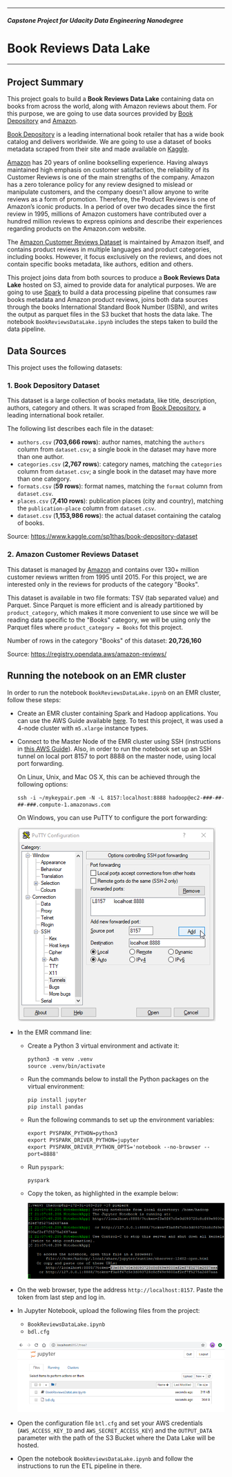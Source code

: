 ***
#### *Capstone Project for Udacity Data Engineering Nanodegree*
# Book Reviews Data Lake
***

## Project Summary

This project goals to build a **Book Reviews Data Lake** containing data on books from across the world, along with Amazon reviews about them. For this purpose, we are going to use data sources provided by [Book Depository](https://www.bookdepository.com/) and [Amazon](https://www.amazon.com/).

[Book Depository](https://www.bookdepository.com/) is a leading international book retailer that has a wide book catalog and delivers worldwide. We are going to use a dataset of books metadata scraped from their site and made available on [Kaggle](https://www.kaggle.com/datasets).

[Amazon](https://www.amazon.com/) has 20 years of online bookselling experience. Having always maintained high emphasis on customer satisfaction, the reliability of its Customer Reviews is one of the main strengths of the company. Amazon has a zero tolerance policy for any review designed to mislead or manipulate customers, and the company doesn't allow anyone to write reviews as a form of promotion. Therefore, the Product Reviews is one of Amazon’s iconic products. In a period of over two decades since the first review in 1995, millions of Amazon customers have contributed over a hundred million reviews to express opinions and describe their experiences regarding products on the Amazon.com website. 
 
The [Amazon Customer Reviews Dataset](https://registry.opendata.aws/amazon-reviews/) is maintained by Amazon itself, and contains product reviews in multiple languages and product categories, including books. However, it focus exclusively on the reviews, and does not contain specific books metadata, like authors, edition and others. 

This project joins data from both sources to produce a **Book Reviews Data Lake** hosted on S3, aimed to provide data for analytical purposes. We are going to use [Spark](https://spark.apache.org/) to build a data processing pipeline that consumes raw books metadata and Amazon product reviews, joins both data sources through the books International Standard Book Number (ISBN), and writes the output as parquet files in the S3 bucket that hosts the data lake. The notebook `BookReviewsDataLake.ipynb` includes the steps taken to build the data pipeline.


## Data Sources

This project uses the following datasets:

### 1. Book Depository Dataset

This dataset is a large collection of books metadata, like title, description, authors, category and others. It was scraped from [Book Depository](https://www.bookdepository.com/), a leading international book retailer. 
 
 The following list describes each file in the dataset:
* `authors.csv` (**703,666 rows**): author names, matching the `authors` column from `dataset.csv`; a single book in the dataset may have more than one author.
* `categories.csv` (**2,767 rows**): category names, matching the `categories` column from `dataset.csv`; a single book in the dataset may have more than one category.
* `formats.csv` (**59 rows**): format names, matching the `format` column from `dataset.csv`.
* `places.csv` (**7,410 rows**): publication places (city and country), matching the `publication-place` column from `dataset.csv`.
* `dataset.csv` (**1,153,986 rows**): the actual dataset containing the catalog of books.

Source: https://www.kaggle.com/sp1thas/book-depository-dataset


### 2. Amazon Customer Reviews Dataset

This dataset is managed by [Amazon](https://www.amazon.com/) and contains over 130+ million customer reviews written from 1995 until 2015. For this project, we are interested only in the reviews for products of the category "Books". 

This dataset is available in two file formats: TSV (tab separated value) and Parquet. Since Parquet is more efficient and is already partitioned by `product_category`, which makes it more convenient to use since we will be reading data specific to the "Books" category, we will be using only the Parquet files where `product_category = Books` fot this project. 

Number of rows in the category "Books" of this dataset: **20,726,160**

Source: https://registry.opendata.aws/amazon-reviews/


## Running the notebook on an EMR cluster

In order to run the notebook `BookReviewsDataLake.ipynb` on an EMR cluster, follow these steps:

* Create an EMR cluster containing Spark and Hadoop applications. You can use the AWS Guide available [here](https://docs.aws.amazon.com/emr/latest/ManagementGuide/emr-gs.html). To test this project, it was used a 4-node cluster with `m5.xlarge` instance types.

* Connect to the Master Node of the EMR cluster using SSH (instructions in [this AWS Guide](https://docs.aws.amazon.com/emr/latest/ManagementGuide/emr-connect-master-node-ssh.html)). Also, in order to run the notebook set up an SSH tunnel on local port 8157 to port 8888 on the master node, using local port forwarding. 

  On Linux, Unix, and Mac OS X, this can be achieved through the following options:
  
  ```
  ssh -i ~/mykeypair.pem -N -L 8157:localhost:8888 hadoop@ec2-###-##-##-###.compute-1.amazonaws.com
  ```
  
  On Windows, you can use PuTTY to configure the port forwarding:
  
  ![PuTTY local port forwarding](images/putty_local_port_forwarding.png)

* In the EMR command line:

  * Create a Python 3 virtual environment and activate it:

    ```
    python3 -m venv .venv
    source .venv/bin/activate
    ```

  * Run the commands below to install the Python packages on the virtual environment:

    ```
    pip install jupyter
    pip install pandas
    ```

  * Run the following commands to set up the environment variables:

    ```
    export PYSPARK_PYTHON=python3
    export PYSPARK_DRIVER_PYTHON=jupyter
    export PYSPARK_DRIVER_PYTHON_OPTS='notebook --no-browser --port=8888'
    ```
 
  * Run `pyspark`:

    ```
    pyspark
    ```

  * Copy the token, as highlighted in the example below:
    
    ![EMR Notebook Token](images/emr_notebook_token.png)
  
* On the web browser, type the address `http://localhost:8157`. Paste the token from last step and log in.

* In Jupyter Notebook, upload the following files from the project:
   * `BookReviewsDataLake.ipynb`
   * `bdl.cfg`

    ![EMR Notebook Upload Files](images/emr_notebook_upload_files.png)

* Open the configuration file `btl.cfg` and set your AWS credentials (`AWS_ACCESS_KEY_ID` and `AWS_SECRET_ACCESS_KEY`) and the `OUTPUT_DATA` parameter with the path of the S3 Bucket where the Data Lake will be hosted.

* Open the notebook `BookReviewsDataLake.ipynb` and follow the instructions to run the ETL pipeline in there.

